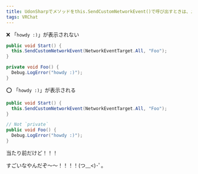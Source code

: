 ```yaml
---
title: UdonSharpでメソッドをthis.SendCustomNetworkEvent()で呼び出すときは、メソッドをprivateにしない
tags: VRChat
---
```


:x: 「`howdy :)`」が表示されない

```cs
public void Start() {
  this.SendCustomNetworkEvent(NetworkEventTarget.All, "Foo");
}

private void Foo() {
  Debug.LogError("howdy :)");
}
```

:o: 「`howdy :)`」が表示される

```cs
public void Start() {
  this.SendCustomNetworkEvent(NetworkEventTarget.All, "Foo");
}

// Not `private`
public void Foo() {
  Debug.LogError("howdy :)");
}
```

当たり前だけど！！！

すごいなやんだぞ～～！！！！(つ﹏<)･ﾟ｡

